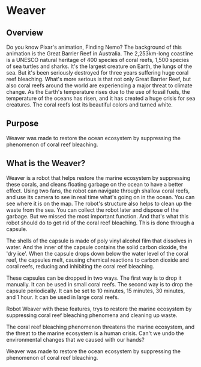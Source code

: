 # Weaver

## Overview

Do you know Pixar's animation, Finding Nemo? The background of this animation is the Great Barrier Reef in Australia. The 2,253km-long coastline is a UNESCO natural heritage of 400 species of coral reefs, 1,500 species of sea turtles and sharks. It's the largest creature on Earth, the lungs of the sea. But it's been seriously destroyed for three years suffering huge coral reef bleaching. What's more serious is that not only Great Barrier Reef, but also coral reefs around the world are experiencing a major threat to climate change. As the Earth's temperature rises due to the use of fossil fuels, the temperature of the oceans has risen, and it has created a huge crisis for sea creatures. The coral reefs lost its beautiful colors and turned white.

## Purpose

Weaver was made to restore the ocean ecosystem by suppressing the phenomenon of coral reef bleaching.

## What is the Weaver?

Weaver is a robot that helps restore the marine ecosystem by suppressing these corals, and cleans floating garbage on the ocean to have a better effect. Using two fans, the robot can navigate through shallow coral reefs, and use its camera to see in real time what's going on in the ocean. You can see where it is on the map. The robot's structure also helps to clean up the waste from the sea. You can collect the robot later and dispose of the garbage. But we missed the most important function. And that's what this robot should do to get rid of the coral reef bleaching. This is done through a capsule.

The shells of the capsule is made of poly vinyl alcohol film that dissolves in water. And the inner of the capsule contains the solid carbon dioxide, the 'dry ice'. When the capsule drops down below the water level of the coral reef, the capsules melt, causing chemical reactions to carbon dioxide and coral reefs, reducing and inhibiting the coral reef bleaching.

These capsules can be dropped in two ways. The first way is to drop it manually. It can be used in small coral reefs. The second way is to drop the capsule periodically. It can be set to 10 minutes, 15 minutes, 30 minutes, and 1 hour. It can be used in large coral reefs.

Robot Weaver with these features, trys to restore the marine ecosystem by suppressing coral reef bleaching phenomena and cleaning up waste.

The coral reef bleaching phenomenon threatens the marine ecosystem, and the threat to the marine ecosystem is a human crisis. Can't we undo the environmental changes that we caused with our hands?

Weaver was made to restore the ocean ecosystem by suppressing the phenomenon of coral reef bleaching.
